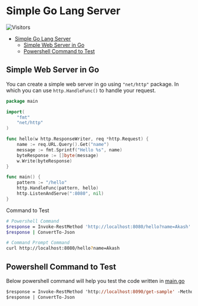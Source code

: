 # Simple Go Lang Server

![Visitors](https://api.visitorbadge.io/api/visitors?path=aasisodiya.go.golang-simple-server&labelColor=%23ffa500&countColor=%23263759&labelStyle=upper)

- [Simple Go Lang Server](#simple-go-lang-server)
  - [Simple Web Server in Go](#simple-web-server-in-go)
  - [Powershell Command to Test](#powershell-command-to-test)

## Simple Web Server in Go

You can create a simple web server in go using `"net/http"` package. In which you can use `http.HandleFunc()` to handle your request.

```go
package main

import(
    "fmt"
    "net/http"
)

func hello(w http.ResponseWriter, req *http.Request) {
    name := req.URL.Query().Get("name")
    message := fmt.Sprintf("Hello %s", name)
    byteResponse := []byte(message)
    w.Write(byteResponse)
}

func main() {
    pattern := "/hello"
    http.HandleFunc(pattern, hello)
    http.ListenAndServe(":8080", nil)
}
```

Command to Test

```bash
# Powershell Command
$response = Invoke-RestMethod 'http://localhost:8080/hello?name=Akash' -Method 'GET' -Headers $headers
$response | ConvertTo-Json

# Command Prompt Command
curl http://localhost:8080/hello?name=Akash
```

## Powershell Command to Test

Below powershell command will help you test the code written in [main.go](https://github.com/aasisodiya/go/blob/master/golang-simple-server/main.go)

```ps
$response = Invoke-RestMethod 'http://localhost:8090/get-sample' -Method 'GET' -Headers $headers
$response | ConvertTo-Json
```
